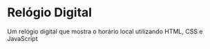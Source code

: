 <h1>Relógio Digital</h1>
<p>Um relógio digital que mostra o horário local utilizando HTML, CSS e JavaScript</p>
